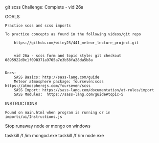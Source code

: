 
git scss Challenge: Complete - vid 26a

GOALS

    Practice scss and scss imports
    
    To practice concepts as found in the following videos/git repo

        https://github.com/witny23/441_meteor_lecture_project.git


        vid 26a - scss form and topic style: git checkout 0895922d0c1f098371a9765a7e3b58fa28da5b8a


    Docs: 
        SASS Basics: http://sass-lang.com/guide
        Meteor atmosphere package: fourseven:scss https://atmospherejs.com/fourseven/scss
        SASS Import: https://sass-lang.com/documentation/at-rules/import
        SASS Modules:  https://sass-lang.com/guide#topic-5 
    


INSTRUCTIONS

    Found on main.html when program is running or in imports/ui/Instructions.js



Stop runaway node or mongo on windows

taskkill /f /im mongod.exe
taskkill /f /im node.exe